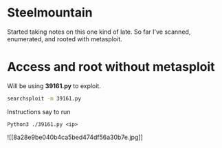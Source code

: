 # Steelmountain

Started taking notes on this one kind of late. So far I've scanned, enumerated, and rooted with metasploit.

# Access and root without metasploit
Will be using **39161.py** to exploit.
```bash
searchsploit -m 39161.py
```

Instructions say to run
```
Python3 ./39161.py <ip>
```


![[8a28e9be040b4ca5bed474df56a30b7e.jpg]]